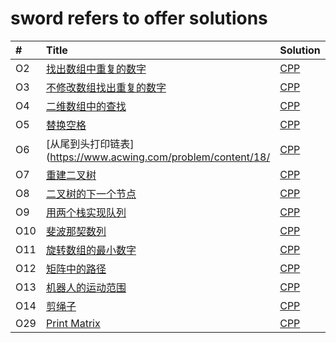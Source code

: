 # sword refers to offer solutions

| # | Title | Solution | Difficulty | :memo: |
| :------ | :------ | :------ | :----- | :----- |
| O2 | [找出数组中重复的数字](https://www.acwing.com/problem/content/14/) | [CPP](./O2.找出数组中重复的数字/找出数组中重复的数字.cc)  | Easy |
| O3 | [不修改数组找出重复的数字](https://www.acwing.com/problem/content/15/) | [CPP](./O3.不修改数组找出重复的数字/不修改数组找出重复的数字.cc)  | Easy |
| O4 | [二维数组中的查找](https://www.acwing.com/problem/content/16/) | [CPP](./O4.二维数组中的查找/二维数组中的查找.cc)  | Easy |
| O5 | [替换空格](https://www.acwing.com/problem/content/17/) | [CPP](./O5.替换空格/替换空格.cc)  | Easy |
| O6 | [从尾到头打印链表](https://www.acwing.com/problem/content/18/ | [CPP](./O6.从尾到头打印链表/从尾到头打印链表.cc)  | Easy |
| O7 | [重建二叉树](https://www.acwing.com/problem/content/23/) | [CPP](./O7.重建二叉树/重建二叉树.cc)  | Easy |
| O8 | [二叉树的下一个节点](https://www.acwing.com/problem/content/31/) | [CPP](./O8.二叉树的下一个节点/二叉树的下一个节点.cc)  | Easy |
| O9 | [用两个栈实现队列](https://www.acwing.com/problem/content/36/) | [CPP](./O9.用两个栈实现队列/用两个栈实现队列.cc)  | Easy |
| O10 | [斐波那契数列](https://www.acwing.com/problem/content/19/) | [CPP](./O10.斐波那契数列/斐波那契数列.cc)  | Easy |
| O11 | [旋转数组的最小数字](https://www.acwing.com/problem/content/20/) | [CPP](./O11.旋转数组的最小数字/旋转数组的最小数字.cc)  | Easy |
| O12 | [矩阵中的路径](https://www.acwing.com/problem/content/21/) | [CPP](./O12.矩阵中的路径/矩阵中的路径.cc)  | Easy |
| O13 | [机器人的运动范围](https://www.acwing.com/problem/content/22/) | [CPP](./O13.机器人的运动范围/机器人的运动范围.cc)  | Easy |
| O14 | [剪绳子](https://www.acwing.com/problem/content/24/) | [CPP](./O14.剪绳子/剪绳子.cc)  | Easy |
| O29 | [Print Matrix](https://www.nowcoder.com/practice/9b4c81a02cd34f76be2659fa0d54342a?tpId=13&tqId=11172&tPage=1&rp=1&ru=/ta/coding-interviews&qru=/ta/coding-interviews/question-ranking) | [CPP](./O29.PrintMatrix/print_matrix.cc)  | Easy |


